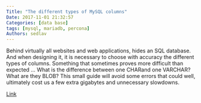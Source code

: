 ```yaml
---
Title: "The different types of MySQL columns"
Date: 2017-11-01 21:32:57
Categories: [data base]
tags: [mysql, mariadb, percona]
Authors: sedlav
---
```


Behind virtually all websites and web applications, hides an SQL database. And when designing it, it is necessary to choose with accuracy the different types of columns. Something that sometimes proves more difficult than expected … What is the difference between one CHARand one VARCHAR? What are they BLOB? This small guide will avoid some errors that could well, ultimately cost us a few extra gigabytes and unnecessary slowdowns.

[Link](https://wesharethis.com/2017/08/different-types-mysql-columns/)
